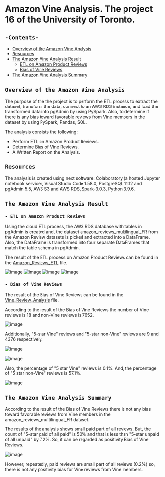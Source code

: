# Amazon Vine Analysis. The project 16 of the University of Toronto.
## `-Contents-`	
	
- [Overview of the Amazon Vine Analysis](#Overview-of-the-Amazon-Vine-Analysis)	
- [Resources](#resources)	
- [The Amazon Vine Analysis Result](#The-Amazon-Vine-Analysis-Result)
  - [ETL on Amazon Product Reviews](#--ETL-on-Amazon-Product-Reviews)
  - [Bias of Vine Reviews](#--Bias-of-Vine-Reviews)
- [The Amazon Vine Analysis Summary](#The-Amazon-Vine-Analysis-Summary)

## `Overview of the Amazon Vine Analysis`	
	
The purpose of the the project is to perform the ETL process to extract the dataset, transform the data, connect to an AWS RDS instance, and load the transformed data into pgAdmin by using PySpark. Also, to determine if there is any bias toward favorable reviews from Vine members in the dataset by using PySpark, Pandas, SQL.

The analysis consists the following: 
- Perform ETL on Amazon Product Reviews.
- Determine Bias of Vine Reviews.
- A Written Report on the Analysis.

## `Resources`	
The analysis is created using next software: Colaboratory (a hosted Jupyter notebook service), Visual Studio Code 1.58.0, PostgreSQL 11.12 and pgAdmin 5.5, AWS S3 and AWS RDS, Spark-3.0.3, Python 3.9.6.

## `The Amazon Vine Analysis Result`
### `- ETL on Amazon Product Reviews`	

Using the cloud ETL process, the AWS RDS database with tables in pgAdmin is created and, the dataset amazon_reviews_multilingual_FR from the Amazon Review datasets is picked and extracted into a DataFrame. Also, the DataFrame is transformed into four separate DataFrames that match the table schema in pgAdmin. 

The result of the ETL process on Amazon Product Reviews can be found in the [Amazon_Reviews_ETL](./Amazon_Reviews_ETL.ipynb) file.

![image](https://user-images.githubusercontent.com/68247343/137625416-ce5f6326-7926-42fb-a5ca-3b1b8c9f99ab.png)
![image](https://user-images.githubusercontent.com/68247343/137624867-cbb900b0-c755-4a7d-852b-d37eee93c3ec.png)
![image](https://user-images.githubusercontent.com/68247343/137624853-37f34836-0c4b-45cb-b926-2ce9eea68d26.png)
![image](https://user-images.githubusercontent.com/68247343/137624859-4bfce7be-05f8-4048-8f86-6aee81f81673.png)

### `- Bias of Vine Reviews`

The result of the Bias of Vine Reviews can be found in the [Vine_Review_Analysis](./Vine_Review_Analysis.ipynb) file.

According to the result of the Bias of Vine Reviews the number of Vine reviews is 18 and non-Vine reviews is 7652.

![image](https://user-images.githubusercontent.com/68247343/137624754-1328a54c-6354-49fa-bc38-c049f4fc6a13.png)

Additionally, "5-star Vine" reviews and "5-star non-Vine" reviews are 9 and 4376 respectively.

![image](https://user-images.githubusercontent.com/68247343/137624766-6f8f595a-612f-4de7-81b8-957e0ae821db.png)

![image](https://user-images.githubusercontent.com/68247343/137624772-c8782c2b-d09f-4928-b632-6f442e40ee6d.png)

Also, the percentage of "5 star Vine" reviews is 0.1%. And, the percentage of "5 star non-Vine" reviews is 57.1%.

![image](https://user-images.githubusercontent.com/68247343/137624785-ba4ec551-127e-47f5-b2f7-a3fd3c46cc38.png)

## `The Amazon Vine Analysis Summary`	

According to the result of the Bias of Vine Reviews there is not any bias toward favorable reviews from Vine members in the amazon_reviews_multilingual_FR dataset.

The results of the analysis shows small paid part of all reviews. 
But, the count of "5-star paid of all paid" is 50% and that is less than "5-star unpaid of all unpaid" by 7.2%. So, it can be regarded as positivity Bias of Vine Reviews. 

![image](https://user-images.githubusercontent.com/68247343/137624803-c5bc6c99-74dd-463c-8d9e-4c1d4c3263cb.png)

However, repeatedly, paid reviews are small part of all reviews (0.2%) so, there is not any positivity bias for Vine reviews from Vine members.
